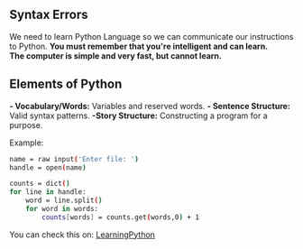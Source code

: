 ## Syntax Errors

We need to learn Python Language so we can communicate our instructions to Python.
**You must remember that you're intelligent and can learn.**  
**The computer is simple and very fast, but cannot learn.**

## Elements of Python

**- Vocabulary/Words:** Variables and reserved words.
**- Sentence Structure:** Valid syntax patterns.
**-Story Structure:** Constructing a program for a purpose.

Example:

```bash
name = raw input('Enter file: ')
handle = open(name)

counts = dict()
for line in handle:
    word = line.split()
    for word in words:
        counts[words] = counts.get(words,0) + 1
```

You can check this on: [LearningPython](https://natasaur.github.io/LearningPython)